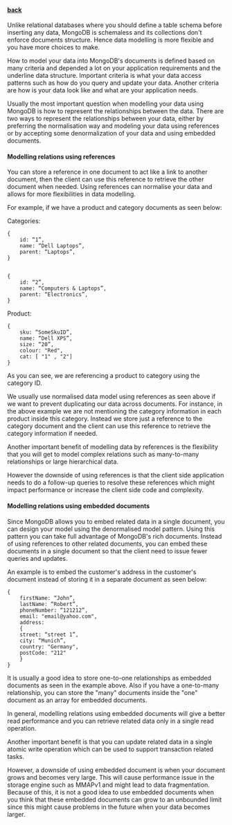 #### [back](data_modeling_main.md)

Unlike relational databases where you should define a table schema before inserting any data, MongoDB is schemaless and its collections don't enforce documents structure. Hence data modelling is more flexible and you have more choices to make. 

How to model your data into MongoDB's documents is defined based on many criteria and depended a lot on your application requirements and the underline data structure.  Important criteria is what your data access patterns such as how do you query and update your data. Another criteria are how is your data look like and what are your application needs.


Usually the most important question when modelling your data using MongoDB is how to represent the relationships between the data. There are two ways to represent the relationships between your data, either by preferring the normalisation way and modeling your data using references or by accepting some denormalization of your data and using embedded documents. 


#### Modelling relations using references

You can store a reference in one document to act like a link to another document, then the client can use this reference to retrieve the other document when needed. Using references can normalise your data and allows for more flexibilities in data modelling.

For example, if we have a product and category documents as seen below:

Categories:

````
{
	id: “1”,
	name: “Dell Laptops”,
	parent: “Laptops”,
}


{
	id: “2”,
	name: “Computers & Laptops”,
	parent: “Electronics”,
}
````

Product:

````
{
	sku: “SomeSkuID”,
	name: “Dell XPS”,
	size: “20”,
	colour: "Red",
	cat: [ "1" , "2"]
}
````

As you can see, we are referencing a product to category using the category ID. 

We usually use normalised data model using references as seen above if we want to prevent duplicating our data across documents. For instance, in the above example we are not mentioning the category information in each product inside this category. Instead we store just a reference to the category document and the client can use this reference to retrieve the category information if needed. 

Another important benefit of modelling data by references is the flexibility that you will get to model complex relations such as many-to-many relationships or large hierarchical data.

However the downside of using references is that the client side application needs to do a follow-up queries to resolve these references which might impact performance or increase the client side code and complexity.


#### Modelling relations using embedded documents

Since MongoDB allows you to embed related data in a single document, you can design your model using the denormalised model pattern. Using this pattern you can take full advantage of MongoDB's rich documents. Instead of using references to other related documents, you can embed these documents in a single document so that the client need to issue fewer queries and updates. 

An example is to embed the customer's address in the customer's document instead of storing it in a separate document as seen below:


````
{
	firstName: “John”,
	lastName: “Robert”,
	phoneNumber: “121212”,
	email: "email@yahoo.com",
	address: 
	{
	street: “street 1”,
	city: “Munich”,
	country: "Germany",
	postCode: "212"
	}
}
````

It is usually a good idea to store one-to-one relationships as embedded documents as seen in the example above. Also if you have a one-to-many relationship, you can store the "many" documents inside the "one" document as an array for embedded documents. 

In general, modelling relations using embedded documents will give a better read performance and you can retrieve related data only in a single read operation. 

Another important benefit is that you can update related data in a single atomic write operation which can be used to support transaction related tasks. 

However, a downside of using embedded document is when your document grows and becomes very large. This will cause performance issue in the storage engine such as MMAPv1 and might lead to data fragmentation. Because of this, it is not a good idea to use embedded documents when you think that these embedded documents can grow to an unbounded limit since this might cause problems in the future when your data becomes larger. 






